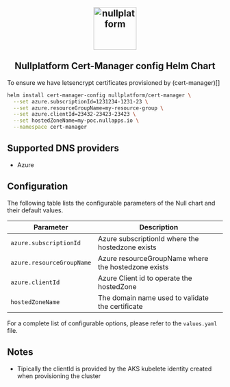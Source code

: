 <h2 align="center">
    <a href="https://httpie.io" target="blank_">
        <img height="100" alt="nullplatform" src="https://nullplatform.com/favicon/android-chrome-192x192.png" />
    </a>
    <br>
    <br>
    Nullplatform Cert-Manager config Helm Chart
    <br>
</h2>

To ensure we have letsencrypt certificates provisioned by (cert-manager)[]

```bash
helm install cert-manager-config nullplatform/cert-manager \
  --set azure.subscriptionId=1231234-1231-23 \
  --set azure.resourceGroupName=my-resource-group \
  --set azure.clientId=23432-23423-23423 \
  --set hostedZoneName=my-poc.nullapps.io \
  --namespace cert-manager
```

## Supported DNS providers

- Azure

## Configuration

The following table lists the configurable parameters of the Null chart and their default values.

| Parameter                   | Description                                               | 
|-----------------------------| --------------------------------------------------------- |
| `azure.subscriptionId`      | Azure subscriptionId where the hostedzone exists          |
| `azure.resourceGroupName`   | Azure resourceGroupName where the hostedzone exists       |
| `azure.clientId`            | Azure Client id to operate the hostedZone                 |
| `hostedZoneName`            | The domain name used to validate the certificate          |

For a complete list of configurable options, please refer to the `values.yaml` file.

## Notes

- Tipically the clientId is provided by the AKS kubelete identity created when provisioning the cluster
